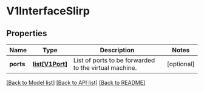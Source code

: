 # V1InterfaceSlirp

## Properties
Name | Type | Description | Notes
------------ | ------------- | ------------- | -------------
**ports** | [**list[V1Port]**](V1Port.md) | List of ports to be forwarded to the virtual machine. | [optional] 

[[Back to Model list]](../README.md#documentation-for-models) [[Back to API list]](../README.md#documentation-for-api-endpoints) [[Back to README]](../README.md)


